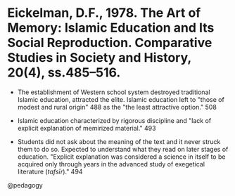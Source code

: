 # Eickelman, D.F., 1978. The Art of Memory: Islamic Education and Its Social Reproduction.  Comparative Studies in Society and History, 20(4), ss.485–516.

- The establishment of Western school system destroyed traditional Islamic education, attracted the elite. Islamic education left to "those of modest and rural origin" 488 as the "the least attractive option." 508

- Islamic education characterized by rigorous discipline and "lack of explicit explanation of memirized material." 493

- Students did not ask about the meaning of the text and it never struck them to do so. Expected to understand what they read on later stages of education. "Explicit explanation was considered a science in itself to be acquired only through years in the advanced study of exegetical literature (*tafsīr*)." 494 

@pedagogy

